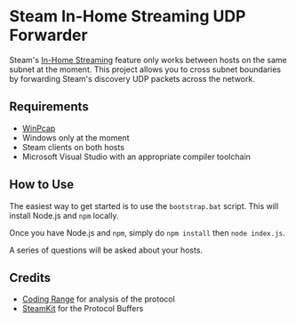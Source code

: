 # Steam In-Home Streaming UDP Forwarder

Steam's [In-Home Streaming](http://store.steampowered.com/streaming/) feature only
works between hosts on the same subnet at the moment. This project allows you to
cross subnet boundaries by forwarding Steam's discovery UDP packets across the
network.

## Requirements

- [WinPcap](https://www.winpcap.org/) 
- Windows only at the moment
- Steam clients on both hosts
- Microsoft Visual Studio with an appropriate compiler toolchain

## How to Use

The easiest way to get started is to use the `bootstrap.bat` script. This will
install Node.js and `npm` locally. 

Once you have Node.js and `npm`, simply do `npm install` then `node index.js`.

A series of questions will be asked about your hosts.

## Credits

- [Coding Range](https://codingrange.com/blog/steam-in-home-streaming-discovery-protocol) for analysis of the protocol
- [SteamKit](https://github.com/SteamRE/SteamKit) for the Protocol Buffers
